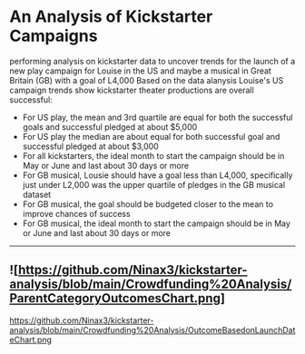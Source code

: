 # An Analysis of Kickstarter Campaigns
performing analysis on kickstarter data to uncover trends for the launch of a new play campaign for Louise in the US and maybe a musical in Great Britain (GB) with a goal of L4,000 
Based on the data alanysis Louise's US campaign trends show kickstarter theater productions are overall successful:
- For US play, the mean and 3rd quartile are equal for both the successful goals and successful pledged at about $5,000
- For US play the median are about equal for both successful goal and successful pledged at about $3,000
- For all kickstarters, the ideal month to start the campaign should be in May or June and last about 30 days or more
- For GB musical, Lousie should have a goal less than L4,000, specifically just under L2,000 was the upper quartile of pledges in the GB musical dataset 
- For GB musical, the goal should be budgeted closer to the mean to improve chances of success
- For GB musical, the ideal month to start the campaign should be in May or June and last about 30 days or more
---
![https://github.com/Ninax3/kickstarter-analysis/blob/main/Crowdfunding%20Analysis/ParentCategoryOutcomesChart.png]
---
https://github.com/Ninax3/kickstarter-analysis/blob/main/Crowdfunding%20Analysis/OutcomeBasedonLaunchDateChart.png

